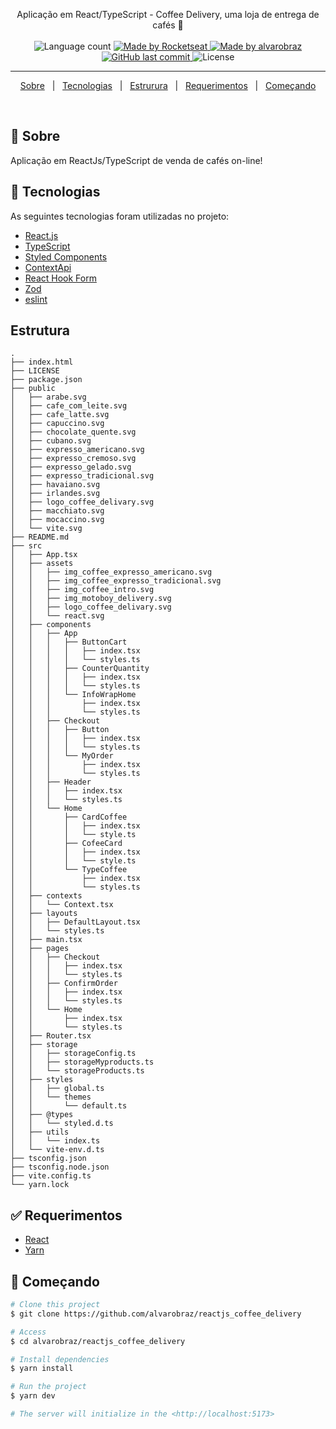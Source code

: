 
<p align="center">
  Aplicação em React/TypeScript - Coffee Delivery, uma loja de entrega de cafés 🚀
  <br>
  <br>

  <img alt="Language count" src="https://img.shields.io/github/repo-size/alvarobraz/reactjs_coffee_delivery"/>

  <a href="https://rocketseat.com.br">
    <img alt="Made by Rocketseat" src="https://img.shields.io/badge/made%20by-Rocketseat-%237519C1">
  </a>

  <a href="https://www.linkedin.com/in/alvarobraz/">
    <img alt="Made by alvarobraz" src="https://img.shields.io/badge/made%20by-alvarobraz-%237519C1">
  </a>

  <a href="https://github.com/alvarobraz/reactjs_coffee_delivery/commits/main">
    <img alt="GitHub last commit" src="https://img.shields.io/github/last-commit/alvarobraz/reactjs_coffee_delivery">
  </a>

  <img alt="License" src="https://img.shields.io/github/license/alvarobraz/reactjs_coffee_delivery">
</p>

---

<p align="center">
  <a href="#dart-sobre">Sobre</a> &#xa0; | &#xa0; 
  <a href="#rocket-tecnologias">Tecnologias</a> &#xa0; | &#xa0;
  <a href="#estrutura">Estrurura</a> &#xa0; | &#xa0;
  <a href="#white_check_mark-requerimentos">Requerimentos</a> &#xa0; | &#xa0;
  <a href="#checkered_flag-começando">Começando</a>
</p>

<br>

## :dart: Sobre ##

Aplicação em ReactJs/TypeScript de venda de cafés on-line!

## :rocket: Tecnologias ##

As seguintes tecnologias foram utilizadas no projeto:

- [React.js](https://pt-br.legacy.reactjs.org/)
- [TypeScript](https://www.typescriptlang.org/)
- [Styled Components](https://styled-components.com/)
- [ContextApi](https://legacy.reactjs.org/docs/context.html)
- [React Hook Form](https://react-hook-form.com/)
- [Zod](https://www.npmjs.com/package/zod)
- [eslint](https://eslint.org/)

## Estrutura ##
```
.
├── index.html
├── LICENSE
├── package.json
├── public
│   ├── arabe.svg
│   ├── cafe_com_leite.svg
│   ├── cafe_latte.svg
│   ├── capuccino.svg
│   ├── chocolate_quente.svg
│   ├── cubano.svg
│   ├── expresso_americano.svg
│   ├── expresso_cremoso.svg
│   ├── expresso_gelado.svg
│   ├── expresso_tradicional.svg
│   ├── havaiano.svg
│   ├── irlandes.svg
│   ├── logo_coffee_delivary.svg
│   ├── macchiato.svg
│   ├── mocaccino.svg
│   └── vite.svg
├── README.md
├── src
│   ├── App.tsx
│   ├── assets
│   │   ├── img_coffee_expresso_americano.svg
│   │   ├── img_coffee_expresso_tradicional.svg
│   │   ├── img_coffee_intro.svg
│   │   ├── img_motoboy_delivery.svg
│   │   ├── logo_coffee_delivary.svg
│   │   └── react.svg
│   ├── components
│   │   ├── App
│   │   │   ├── ButtonCart
│   │   │   │   ├── index.tsx
│   │   │   │   └── styles.ts
│   │   │   ├── CounterQuantity
│   │   │   │   ├── index.tsx
│   │   │   │   └── styles.ts
│   │   │   └── InfoWrapHome
│   │   │       ├── index.tsx
│   │   │       └── styles.ts
│   │   ├── Checkout
│   │   │   ├── Button
│   │   │   │   ├── index.tsx
│   │   │   │   └── styles.ts
│   │   │   └── MyOrder
│   │   │       ├── index.tsx
│   │   │       └── styles.ts
│   │   ├── Header
│   │   │   ├── index.tsx
│   │   │   └── styles.ts
│   │   └── Home
│   │       ├── CardCoffee
│   │       │   ├── index.tsx
│   │       │   └── style.ts
│   │       ├── CofeeCard
│   │       │   ├── index.tsx
│   │       │   └── style.ts
│   │       └── TypeCoffee
│   │           ├── index.tsx
│   │           └── styles.ts
│   ├── contexts
│   │   └── Context.tsx
│   ├── layouts
│   │   ├── DefaultLayout.tsx
│   │   └── styles.ts
│   ├── main.tsx
│   ├── pages
│   │   ├── Checkout
│   │   │   ├── index.tsx
│   │   │   └── styles.ts
│   │   ├── ConfirmOrder
│   │   │   ├── index.tsx
│   │   │   └── styles.ts
│   │   └── Home
│   │       ├── index.tsx
│   │       └── styles.ts
│   ├── Router.tsx
│   ├── storage
│   │   ├── storageConfig.ts
│   │   ├── storageMyproducts.ts
│   │   └── storageProducts.ts
│   ├── styles
│   │   ├── global.ts
│   │   └── themes
│   │       └── default.ts
│   ├── @types
│   │   └── styled.d.ts
│   ├── utils
│   │   └── index.ts
│   └── vite-env.d.ts
├── tsconfig.json
├── tsconfig.node.json
├── vite.config.ts
└── yarn.lock

```

## :white_check_mark: Requerimentos ##

- [React](https://react.dev/)
- [Yarn](https://yarnpkg.com/lang/en/)

## :checkered_flag: Começando ##

```bash
# Clone this project
$ git clone https://github.com/alvarobraz/reactjs_coffee_delivery

# Access
$ cd alvarobraz/reactjs_coffee_delivery

# Install dependencies
$ yarn install

# Run the project
$ yarn dev

# The server will initialize in the <http://localhost:5173>
```
